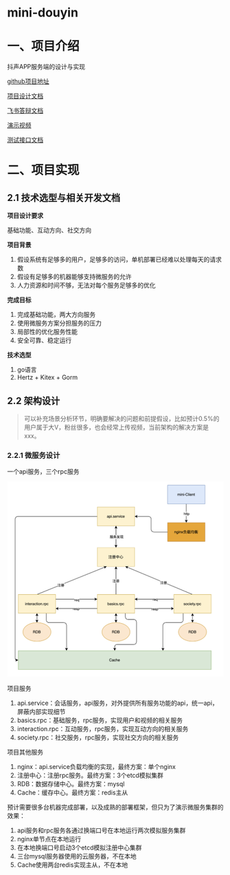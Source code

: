 # mini-douyin
# 一、项目介绍

抖声APP服务端的设计与实现

[github项目地址](https://github.com/linkXue/mini-douyin)

[项目设计文档](./极简抖音-xys.md)

[飞书答辩文档](https://tmz2eg926y.feishu.cn/docx/RbrldrCGfo3zO2xv5Zbcn6tTn8d?from=space_persnoal_filelist)

[演示视频](https://mini-douyin-basics.oss-cn-nanjing.aliyuncs.com/uservideo/7a4cbe4b128c5f4b5c085a2523c36f60.mp4)

[测试接口文档](https://console-docs.apipost.cn/preview/86470cab8b60e7f1/b2552e1674d9de29?target_id=59b3193a-d504-4efe-957f-90368232e307)

# 二、项目实现

## 2.1 技术选型与相关开发文档

**项目设计要求**

基础功能、互动方向、社交方向

**项目背景**

1. 假设系统有足够多的用户，足够多的访问，单机部署已经难以处理每天的请求数
2. 假设有足够多的机器能够支持微服务的允许
3. 人力资源和时间不够，无法对每个服务足够多的优化

**完成目标**

1. 完成基础功能，两大方向服务
2. 使用微服务方案分担服务的压力
3. 局部性的优化服务性能
4. 安全可靠、稳定运行

**技术选型**

1. go语言
2. Hertz + Kitex + Gorm

## 2.2 架构设计

> 可以补充场景分析环节，明确要解决的问题和前提假设，比如预计0.5%的用户属于大V，粉丝很多，也会经常上传视频，当前架构的解决方案是xxx。

### 2.2.1 微服务设计

一个api服务，三个rpc服务

![image-架构图](./image-架构图.png)

项目服务

1. api.service：会话服务，api服务，对外提供所有服务功能的api，统一api，屏蔽内部实现细节
2. basics.rpc：基础服务，rpc服务，实现用户和视频的相关服务
3. interaction.rpc：互动服务，rpc服务，实现互动方向的相关服务
4. society.rpc：社交服务，rpc服务，实现社交方向的相关服务

项目其他服务

1. nginx：api.service负载均衡的实现，最终方案：单个nginx
2. 注册中心：注册rpc服务。最终方案：3个etcd模拟集群
3. RDB：数据存储中心。最终方案：mysql
4. Cache：缓存中心。最终方案：redis主从

预计需要很多台机器完成部署，以及成熟的部署框架，但只为了演示微服务集群的效果：

1. api服务和rpc服务各通过换端口号在本地运行两次模拟服务集群
2. nginx单节点在本地运行
3. 在本地换端口号启动3个etcd模拟注册中心集群
4. 三台mysql服务器使用的云服务器，不在本地
5. Cache使用两台redis实现主从，不在本地
